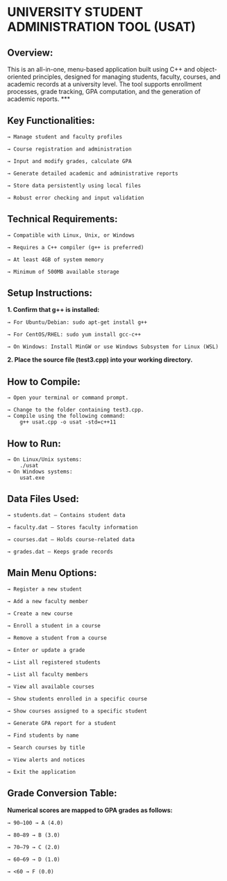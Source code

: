 # UNIVERSITY STUDENT ADMINISTRATION TOOL (USAT)

## Overview:
This is an all-in-one, menu-based application built using C++ and object-oriented principles, designed for managing students, faculty, courses, and academic records at a university level. The tool supports enrollment processes, grade tracking, GPA computation, and the generation of academic reports. ***

## Key Functionalities:
    → Manage student and faculty profiles

    → Course registration and administration

    → Input and modify grades, calculate GPA

    → Generate detailed academic and administrative reports

    → Store data persistently using local files

    → Robust error checking and input validation


## Technical Requirements:
    → Compatible with Linux, Unix, or Windows

    → Requires a C++ compiler (g++ is preferred)

    → At least 4GB of system memory

    → Minimum of 500MB available storage

## Setup Instructions:
**1. Confirm that g++ is installed:**

    → For Ubuntu/Debian: sudo apt-get install g++

    → For CentOS/RHEL: sudo yum install gcc-c++

    → On Windows: Install MinGW or use Windows Subsystem for Linux (WSL)

**2. Place the source file (test3.cpp) into your working directory.**

## How to Compile:
    → Open your terminal or command prompt.

    → Change to the folder containing test3.cpp.
    → Compile using the following command:
        g++ usat.cpp -o usat -std=c++11
## How to Run:
    → On Linux/Unix systems:
        ./usat
    → On Windows systems:
        usat.exe
## Data Files Used:
    → students.dat – Contains student data

    → faculty.dat – Stores faculty information

    → courses.dat – Holds course-related data

    → grades.dat – Keeps grade records

## Main Menu Options:
    → Register a new student

    → Add a new faculty member

    → Create a new course

    → Enroll a student in a course

    → Remove a student from a course

    → Enter or update a grade

    → List all registered students

    → List all faculty members

    → View all available courses

    → Show students enrolled in a specific course

    → Show courses assigned to a specific student

    → Generate GPA report for a student

    → Find students by name

    → Search courses by title

    → View alerts and notices

    → Exit the application

## Grade Conversion Table:
**Numerical scores are mapped to GPA grades as follows:**

    → 90–100 → A (4.0)

    → 80–89 → B (3.0)

    → 70–79 → C (2.0)

    → 60–69 → D (1.0)

    → <60 → F (0.0)